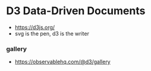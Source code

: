 # D3 Data-Driven Documents
- https://d3js.org/
- svg is the pen, d3 is the writer
### gallery
- https://observablehq.com/@d3/gallery